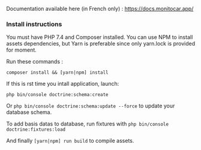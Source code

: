 Documentation available here (in French only) : https://docs.monitocar.app/

### Install instructions

You must have PHP 7.4 and Composer installed.
You can use NPM to install assets dependencies, but Yarn is preferable since only yarn.lock is provided for moment.


Run these commands :

`composer install && [yarn|npm] install`


If this is rst time you intall application, launch:

`php bin/console doctrine:schema:create`

Or `php bin/console doctrine:schema:update --force` to update your database schema.

To add basis datas to database, run fixtures with `php bin/console doctrine:fixtures:load`

And finally `[yarn|npm] run build` to compile assets.

